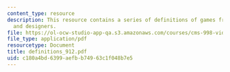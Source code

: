 ```yaml
---
content_type: resource
description: This resource contains a series of definitions of games from theorists
  and designers.
file: https://ol-ocw-studio-app-qa.s3.amazonaws.com/courses/cms-998-videogame-theory-and-analysis-fall-2006/c180a4bd6399aefbb74963c1f048b7e5_definitions_912.pdf
file_type: application/pdf
resourcetype: Document
title: definitions_912.pdf
uid: c180a4bd-6399-aefb-b749-63c1f048b7e5
---
```

